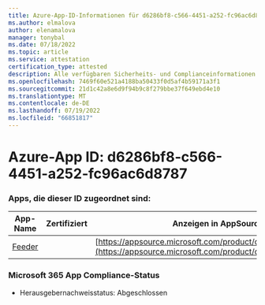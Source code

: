 ```yaml
---
title: Azure-App-ID-Informationen für d6286bf8-c566-4451-a252-fc96ac6d8787
ms.author: elmalova
author: elenamalova
manager: tonybal
ms.date: 07/18/2022
ms.topic: article
ms.service: attestation
certification_type: attested
description: Alle verfügbaren Sicherheits- und Complianceinformationen für d6286bf8-c566-4451-a252-fc96ac6d8787.
ms.openlocfilehash: 7469f60e521a4188ba50433f0d5af4b59171a3f1
ms.sourcegitcommit: 21d1c42a8e6d9f94b9c8f279bbe37f649ebd4e10
ms.translationtype: MT
ms.contentlocale: de-DE
ms.lasthandoff: 07/19/2022
ms.locfileid: "66851817"
---
```

# <a name="azure-app-id-d6286bf8-c566-4451-a252-fc96ac6d8787"></a>Azure-App ID: d6286bf8-c566-4451-a252-fc96ac6d8787


### <a name="apps-associated-with-this-id"></a>Apps, die dieser ID zugeordnet sind:
| **App-Name** | **Zertifiziert** | **Anzeigen in AppSource** |
|--------------|---------------|-----------------------|
| [Feeder](../forward/WA200004254.md) |  | [https://appsource.microsoft.com/product/office/WA200004254](https://appsource.microsoft.com/product/office/WA200004254) |

### <a name="microsoft-365-app-compliance-status"></a>Microsoft 365 App Compliance-Status
- Herausgebernachweisstatus: Abgeschlossen
